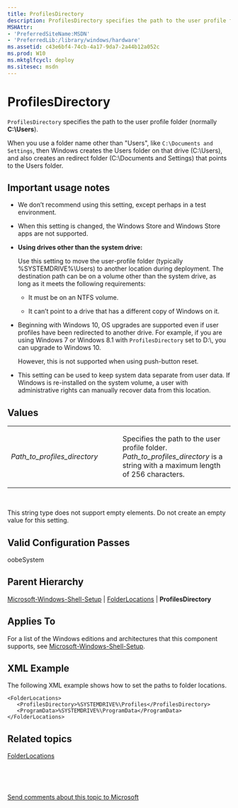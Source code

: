 ```yaml
---
title: ProfilesDirectory
description: ProfilesDirectory specifies the path to the user profile folder (normally C \\Users).
MSHAttr:
- 'PreferredSiteName:MSDN'
- 'PreferredLib:/library/windows/hardware'
ms.assetid: c43e6bf4-74cb-4a17-9da7-2a44b12a052c
ms.prod: W10
ms.mktglfcycl: deploy
ms.sitesec: msdn
---
```


# ProfilesDirectory


`ProfilesDirectory` specifies the path to the user profile folder (normally **C:\\Users**).

When you use a folder name other than "Users", like `C:\Documents and Settings`, then Windows creates the Users folder on that drive (C:\\Users), and also creates an redirect folder (C:\\Documents and Settings) that points to the Users folder.

## Important usage notes


-   We don’t recommend using this setting, except perhaps in a test environment.

-   When this setting is changed, the Windows Store and Windows Store apps are not supported.

-   **Using drives other than the system drive:**

    Use this setting to move the user-profile folder (typically %SYSTEMDRIVE%\\Users) to another location during deployment. The destination path can be on a volume other than the system drive, as long as it meets the following requirements:

    -   It must be on an NTFS volume.

    -   It can’t point to a drive that has a different copy of Windows on it.

-   Beginning with Windows 10, OS upgrades are supported even if user profiles have been redirected to another drive. For example, if you are using Windows 7 or Windows 8.1 with `ProfilesDirectory` set to D:\\, you can upgrade to Windows 10.

    However, this is not supported when using push-button reset.

-   This setting can be used to keep system data separate from user data. If Windows is re-installed on the system volume, a user with administrative rights can manually recover data from this location.

## Values


<table>
<colgroup>
<col width="50%" />
<col width="50%" />
</colgroup>
<tbody>
<tr class="odd">
<td><p><em>Path_to_profiles_directory</em></p></td>
<td><p>Specifies the path to the user profile folder. <em>Path_to_profiles_directory</em> is a string with a maximum length of 256 characters.</p></td>
</tr>
</tbody>
</table>

 

This string type does not support empty elements. Do not create an empty value for this setting.

## Valid Configuration Passes


oobeSystem

## Parent Hierarchy


[Microsoft-Windows-Shell-Setup](microsoft-windows-shell-setup.md) | [FolderLocations](microsoft-windows-shell-setupfolderlocations.md) | **ProfilesDirectory**

## Applies To


For a list of the Windows editions and architectures that this component supports, see [Microsoft-Windows-Shell-Setup](microsoft-windows-shell-setup.md).

## XML Example


The following XML example shows how to set the paths to folder locations.

``` syntax
<FolderLocations>
   <ProfilesDirectory>%SYSTEMDRIVE%\Profiles</ProfilesDirectory>
   <ProgramData>%SYSTEMDRIVE%\ProgramData</ProgramData>
</FolderLocations>
```

## Related topics


[FolderLocations](microsoft-windows-shell-setupfolderlocations.md)

 

 

[Send comments about this topic to Microsoft](mailto:wsddocfb@microsoft.com?subject=Documentation%20feedback%20%5Bp_unattend\p_unattend%5D:%20ProfilesDirectory%20%20RELEASE:%20%2810/3/2016%29&body=%0A%0APRIVACY%20STATEMENT%0A%0AWe%20use%20your%20feedback%20to%20improve%20the%20documentation.%20We%20don't%20use%20your%20email%20address%20for%20any%20other%20purpose,%20and%20we'll%20remove%20your%20email%20address%20from%20our%20system%20after%20the%20issue%20that%20you're%20reporting%20is%20fixed.%20While%20we're%20working%20to%20fix%20this%20issue,%20we%20might%20send%20you%20an%20email%20message%20to%20ask%20for%20more%20info.%20Later,%20we%20might%20also%20send%20you%20an%20email%20message%20to%20let%20you%20know%20that%20we've%20addressed%20your%20feedback.%0A%0AFor%20more%20info%20about%20Microsoft's%20privacy%20policy,%20see%20http://privacy.microsoft.com/default.aspx. "Send comments about this topic to Microsoft")





